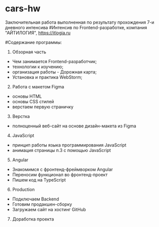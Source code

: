 # cars-hw
Заключительная работа выполненная по результату прохождения 7-и дневного интенсива
#Интенсив по Frontend-разработке, компания "АЙТИЛОГИЯ", https://itlogia.ru

#Содержание программы:
1. Обзорная часть
- Чем занимается Frontend-разработчик;
- технологии к изучению;
- организация работы - Дорожная карта;
- Установка и практика WebStorm;

2. Работа с макетом Figma
- основы HTML
- основы CSS стилей
- верстаем первую страничку 

3. Верстка
- полноценный веб-сайт на основе дизайн-макета из Figma

4. JavaScript
- принцип работы языка программирования JavaScript
- анимация страницы п.3 с помощью JavaScript 

5. Angular
- Знакомимся с фронтенд-фреймворком Angular
- Переносим функционал во фронтенд-проект
- Пишем код на TypeScript

6. Production
- Подключаем Backend
- Готовим продакшен-сборку
- Загружаем сайт на хостинг GitHub

7. Доработка проекта
